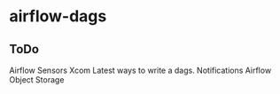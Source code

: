 # airflow-dags







## ToDo

Airflow Sensors
Xcom 
Latest ways to write a dags.
Notifications
Airflow Object Storage


